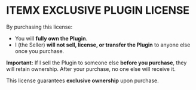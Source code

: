 # ITEMX EXCLUSIVE PLUGIN LICENSE

By purchasing this license:

- You will **fully own the Plugin**.  
- I (the Seller) **will not sell, license, or transfer the Plugin** to anyone else once you purchase.  

**Important:** If I sell the Plugin to someone else **before you purchase**, they will retain ownership. After your purchase, no one else will receive it.  

This license guarantees **exclusive ownership** upon purchase.
